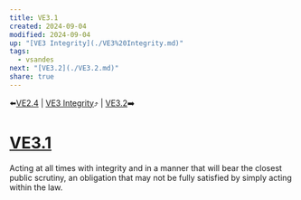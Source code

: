 ```yaml
---
title: VE3.1
created: 2024-09-04
modified: 2024-09-04
up: "[VE3 Integrity](./VE3%20Integrity.md)"
tags:
  - vsandes
next: "[VE3.2](./VE3.2.md)"
share: true
---
```

⬅️[VE2.4](./VE2.4.md) | [VE3 Integrity](./VE3%20Integrity.md)⤴️ | [VE3.2](./VE3.2.md)➡️
# [VE3.1](VE3.1.md)
Acting at all times with integrity and in a manner that will bear the closest public scrutiny, an obligation that may not be fully satisfied by simply acting within the law.
